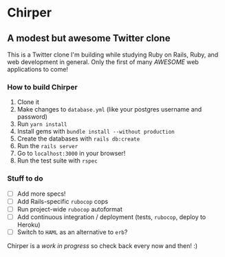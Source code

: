 # Chirper
## A modest but awesome Twitter clone

This is a Twitter clone I'm building while studying Ruby on Rails, Ruby, and web development in general. Only the first of many *AWESOME* web applications to come!

### How to build Chirper

1. Clone it
2. Make changes to `database.yml` (like your postgres username and password)
3. Run `yarn install`
4. Install gems with `bundle install --without production`
5. Create the databases with `rails db:create`
6. Run the `rails server`
7. Go to `localhost:3000` in your browser!
8. Run the test suite with `rspec`

### Stuff to do

- [ ] Add more specs!
- [ ] Add Rails-specific `rubocop` cops
- [ ] Run project-wide `rubocop` autoformat
- [ ] Add continuous integration / deployment (tests, `rubocop`, deploy to Heroku)
- [ ] Switch to `HAML` as an alternative to `erb`?

Chirper is a *work in progress* so check back every now and then! :)
